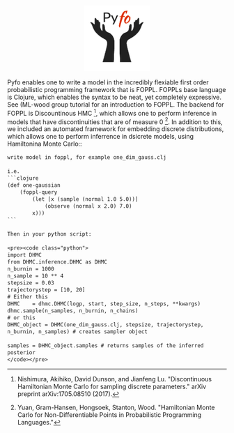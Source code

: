 

<div align="center">
  <a href="https://github.com/bradleygramhansen/pyfo"> <img width="150px" height="150px" src="docs/pyfologo.png"></a>
</div>


Pyfo enables one to write a model in the incredibly flexiable first order probabilistic programming framework
that is FOPPL. FOPPLs base language is Clojure, which enables the syntax to be neat, yet completely expressive. See
(ML-wood group tutorial for an introduction to FOPPL. The backend for FOPPL is Discountinous HMC [^fn1], which allows one to
perform inference in models that have discontinuities that are of measure 0 [^fn2]. In addition to this, we included an
automated framework for embedding discrete distributions, which allows one to perform inferrence in dsicrete models,
using Hamiltonina Monte Carlo::

    write model in foppl, for example one_dim_gauss.clj

    i.e.
    ```clojure
    (def one-gaussian
        (foppl-query
            (let [x (sample (normal 1.0 5.0))]
                (observe (normal x 2.0) 7.0)
            x)))
    ```

    Then in your python script:

    <pre><code class="python">
    import DHMC
    from DHMC.inference.DHMC as DHMC
    n_burnin = 1000
    n_sample = 10 ** 4
    stepsize = 0.03
    trajectorystep = [10, 20]
    # Either this
    DHMC    = dhmc.DHMC(logp, start, step_size, n_steps, **kwargs)
    dhmc.sample(n_samples, n_burnin, n_chains)
    # or this
    DHMC_object = DHMC(one_dim_gauss.clj, stepsize, trajectorystep, n_burnin, n_samples) # creates sampler object

    samples = DHMC_object.samples # returns samples of the inferred posterior
    </code></pre>



[^fn1]: Nishimura, Akihiko, David Dunson, and Jianfeng Lu. "Discontinuous Hamiltonian Monte Carlo for sampling discrete parameters." arXiv preprint arXiv:1705.08510 (2017).

[^fn2]: Yuan, Gram-Hansen, Hongsoek, Stanton, Wood. "Hamiltonian Monte Carlo for Non-Differentiable Points in Probabilistic Programming Languages."